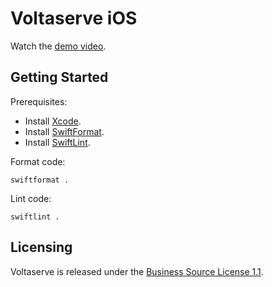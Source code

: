 # Voltaserve iOS

Watch the [demo video](https://youtu.be/RpHp0OEa_o8?feature=shared).

## Getting Started

Prerequisites:

- Install [Xcode](https://developer.apple.com/xcode/).
- Install [SwiftFormat](https://github.com/nicklockwood/SwiftFormat).
- Install [SwiftLint](https://github.com/realm/SwiftLint).

Format code:

```shell
swiftformat .
```

Lint code:

```shell
swiftlint .
```

## Licensing

Voltaserve is released under the [Business Source License 1.1](LICENSE).

